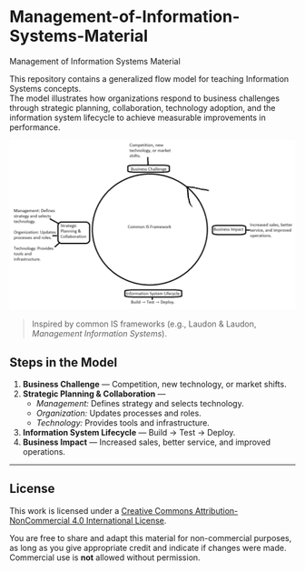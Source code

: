# Management-of-Information-Systems-Material
Management of Information Systems Material

This repository contains a generalized flow model for teaching Information Systems concepts.  
The model illustrates how organizations respond to business challenges through strategic planning, collaboration, technology adoption, and the information system lifecycle to achieve measurable improvements in performance.

![Business Flow Diagram](diagram.png)

> Inspired by common IS frameworks (e.g., Laudon & Laudon, *Management Information Systems*).

## Steps in the Model
1. **Business Challenge** — Competition, new technology, or market shifts.
2. **Strategic Planning & Collaboration** —  
   - *Management:* Defines strategy and selects technology.  
   - *Organization:* Updates processes and roles.  
   - *Technology:* Provides tools and infrastructure.
3. **Information System Lifecycle** — Build → Test → Deploy.
4. **Business Impact** — Increased sales, better service, and improved operations.

---

## License

This work is licensed under a [Creative Commons Attribution-NonCommercial 4.0 International License](https://creativecommons.org/licenses/by-nc/4.0/).

You are free to share and adapt this material for non-commercial purposes,  
as long as you give appropriate credit and indicate if changes were made.  
Commercial use is **not** allowed without permission.

